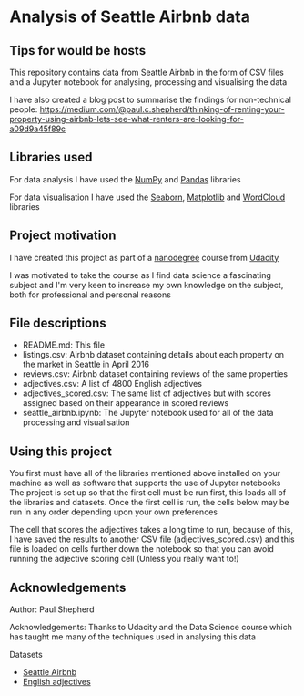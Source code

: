 # Analysis of Seattle Airbnb data
## Tips for would be hosts

This repository contains data from Seattle Airbnb in the form of CSV files and a Jupyter notebook for analysing, processing and visualising the data

I have also created a blog post to summarise the findings for non-technical people:
https://medium.com/@paul.c.shepherd/thinking-of-renting-your-property-using-airbnb-lets-see-what-renters-are-looking-for-a09d9a45f89c

## Libraries used

For data analysis I have used the [NumPy](https://numpy.org/) and [Pandas](https://pandas.pydata.org/) libraries

For data visualisation I have used the [Seaborn](https://seaborn.pydata.org/), [Matplotlib](https://matplotlib.org/) and [WordCloud](https://amueller.github.io/word_cloud/) libraries

## Project motivation

I have created this project as part of a [nanodegree](https://www.udacity.com/blog/2016/07/nanodegree-101.html) course from [Udacity](https://www.udacity.com/)

I was motivated to take the course as I find data science a fascinating subject and I'm very keen to increase my own knowledge on the subject, both for professional and personal reasons

## File descriptions

- README.md: This file
- listings.csv: Airbnb dataset containing details about each property on the market in Seattle in April 2016
- reviews.csv: Airbnb dataset containing reviews of the same properties
- adjectives.csv: A list of 4800 English adjectives
- adjectives_scored.csv: The same list of adjectives but with scores assigned based on their appearance in scored reviews
- seattle_airbnb.ipynb: The Jupyter notebook used for all of the data processing and visualisation

## Using this project

You first must have all of the libraries mentioned above installed on your machine as well as software that supports the use of Jupyter notebooks
The project is set up so that the first cell must be run first, this loads all of the libraries and datasets. Once the first cell is run, the cells below may be run in any order depending upon your own preferences

The cell that scores the adjectives takes a long time to run, because of this, I have saved the results to another CSV file (adjectives_scored.csv) and this file is loaded on cells further down the notebook so that you can avoid running the adjective scoring cell (Unless you really want to!)

## Acknowledgements

Author: Paul Shepherd

Acknowledgements: Thanks to Udacity and the Data Science course which has taught me many of the techniques used in analysing this data

Datasets
- [Seattle Airbnb](https://www.kaggle.com/airbnb/seattle/data)
- [English adjectives](https://patternbasedwriting.com/elementary_writing_success/list-4800-adjectives/)
